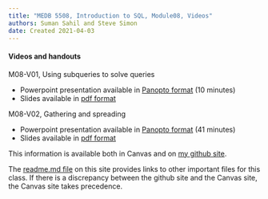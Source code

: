 ```yaml
---
title: "MEDB 5508, Introduction to SQL, Module08, Videos"
authors: Suman Sahil and Steve Simon
date: Created 2021-04-03
---
```


#### Videos and handouts

M08-V01, Using subqueries to solve queries

+ Powerpoint presentation available in [Panopto format][m08v01] (10 minutes)
+ Slides available in [pdf format][git1]

M08-V02, Gathering and spreading

+ Powerpoint presentation available in [Panopto format][m08v02] (41 minutes)
+ Slides available in [pdf format][git2]

<!---my git--->
This information is available both in Canvas and on [my github site][thisf].

The [readme.md file][mygit] on this site provides links to other important files for this class. If there is a discrepancy between the github site and the Canvas site, the Canvas site takes precedence.

[thisf]: https://github.com/pmean/introduction-to-sql/blob/master/modules/5508-08-videos.md
[mygit]: https://github.com/pmean/introduction-to-sql/blob/master/README.md
<!---my git--->


[git1]: https://github.com/pmean/introduction-to-sql/blob/master/results/m08-v01-using-subqueries.pdf
[git2]: https://github.com/pmean/introduction-to-sql/blob/master/results/m08-v02-gathering-and-spreading.pdf

[m08v01]: https://umsystem.hosted.panopto.com/Panopto/Pages/Viewer.aspx?id=9e7d1727-b75f-4f9a-bbd6-ab1700a3760c
[m08v02]: https://umsystem.hosted.panopto.com/Panopto/Pages/Viewer.aspx?id=711e8644-20d9-4112-902e-ab18012a2f55
